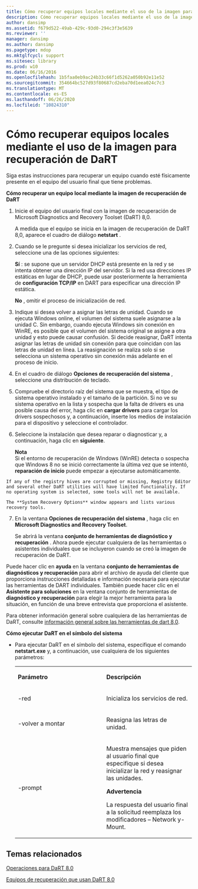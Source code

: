 ```yaml
---
title: Cómo recuperar equipos locales mediante el uso de la imagen para recuperación de DaRT
description: Cómo recuperar equipos locales mediante el uso de la imagen para recuperación de DaRT
author: dansimp
ms.assetid: f679d522-49ab-429c-93d0-294c3f3e5639
ms.reviewer: ''
manager: dansimp
ms.author: dansimp
ms.pagetype: mdop
ms.mktglfcycl: support
ms.sitesec: library
ms.prod: w10
ms.date: 06/16/2016
ms.openlocfilehash: 1b5faa0eb9ac24b33c66f1d5262a050b92e11e52
ms.sourcegitcommit: 354664bc527d93f80687cd2eba70d1eea024c7c3
ms.translationtype: MT
ms.contentlocale: es-ES
ms.lasthandoff: 06/26/2020
ms.locfileid: "10824310"
---
```

# Cómo recuperar equipos locales mediante el uso de la imagen para recuperación de DaRT


Siga estas instrucciones para recuperar un equipo cuando esté físicamente presente en el equipo del usuario final que tiene problemas.

**Cómo recuperar un equipo local mediante la imagen de recuperación de DaRT**

1.  Inicie el equipo del usuario final con la imagen de recuperación de Microsoft Diagnostics and Recovery Toolset (DaRT) 8,0.

    A medida que el equipo se inicia en la imagen de recuperación de DaRT 8,0, aparece el cuadro de diálogo **netstart** .

2.  Cuando se le pregunte si desea inicializar los servicios de red, seleccione una de las opciones siguientes:

    **Sí** : se supone que un servidor DHCP está presente en la red y se intenta obtener una dirección IP del servidor. Si la red usa direcciones IP estáticas en lugar de DHCP, puede usar posteriormente la herramienta de **configuración TCP/IP** en DART para especificar una dirección IP estática.

    **No** , omitir el proceso de inicialización de red.

3.  Indique si desea volver a asignar las letras de unidad. Cuando se ejecuta Windows online, el volumen del sistema suele asignarse a la unidad C. Sin embargo, cuando ejecuta Windows sin conexión en WinRE, es posible que el volumen del sistema original se asigne a otra unidad y esto puede causar confusión. Si decide reasignar, DaRT intenta asignar las letras de unidad sin conexión para que coincidan con las letras de unidad en línea. La reasignación se realiza solo si se selecciona un sistema operativo sin conexión más adelante en el proceso de inicio.

4.  En el cuadro de diálogo **Opciones de recuperación del sistema** , seleccione una distribución de teclado.

5.  Compruebe el directorio raíz del sistema que se muestra, el tipo de sistema operativo instalado y el tamaño de la partición. Si no ve su sistema operativo en la lista y sospecha que la falta de drivers es una posible causa del error, haga clic en **cargar drivers** para cargar los drivers sospechosos y, a continuación, inserte los medios de instalación para el dispositivo y seleccione el controlador.

6.  Seleccione la instalación que desea reparar o diagnosticar y, a continuación, haga clic en **siguiente**.

    **Nota**  
    Si el entorno de recuperación de Windows (WinRE) detecta o sospecha que Windows 8 no se inició correctamente la última vez que se intentó, **reparación de inicio** puede empezar a ejecutarse automáticamente.



~~~
If any of the registry hives are corrupted or missing, Registry Editor and several other DaRT utilities will have limited functionality. If no operating system is selected, some tools will not be available.

The **System Recovery Options** window appears and lists various recovery tools.
~~~

7. En la ventana **Opciones de recuperación del sistema** , haga clic en **Microsoft Diagnostics and Recovery Toolset**.

   Se abrirá la ventana **conjunto de herramientas de diagnóstico y recuperación** . Ahora puede ejecutar cualquiera de las herramientas o asistentes individuales que se incluyeron cuando se creó la imagen de recuperación de DaRT.

Puede hacer clic en **ayuda** en la ventana **conjunto de herramientas de diagnósticos y recuperación** para abrir el archivo de ayuda del cliente que proporciona instrucciones detalladas e información necesaria para ejecutar las herramientas de DART individuales. También puede hacer clic en el **Asistente para soluciones** en la ventana conjunto de herramientas de **diagnóstico y recuperación** para elegir la mejor herramienta para la situación, en función de una breve entrevista que proporciona el asistente.

Para obtener información general sobre cualquiera de las herramientas de DaRT, consulte [información general sobre las herramientas de dart 8,0](overview-of-the-tools-in-dart-80-dart-8.md).

**Cómo ejecutar DaRT en el símbolo del sistema**

- Para ejecutar DaRT en el símbolo del sistema, especifique el comando **netstart.exe** y, a continuación, use cualquiera de los siguientes parámetros:

  <table>
  <colgroup>
  <col width="50%" />
  <col width="50%" />
  </colgroup>
  <tbody>
  <tr class="odd">
  <td align="left"><p><strong>Parámetro</strong></p></td>
  <td align="left"><p><strong>Descripción</strong></p></td>
  </tr>
  <tr class="even">
  <td align="left"><p>-red</p></td>
  <td align="left"><p>Inicializa los servicios de red.</p></td>
  </tr>
  <tr class="odd">
  <td align="left"><p>-volver a montar</p></td>
  <td align="left"><p>Reasigna las letras de unidad.</p></td>
  </tr>
  <tr class="even">
  <td align="left"><p>-prompt</p></td>
  <td align="left"><p>Muestra mensajes que piden al usuario final que especifique si desea inicializar la red y reasignar las unidades.</p>
  <div class="alert">
  <strong>Advertencia</strong><br/><p>La respuesta del usuario final a la solicitud reemplaza los modificadores – Network y-Mount.</p>
  </div>
  <div>

  </div></td>
  </tr>
  </tbody>
  </table>



## Temas relacionados


[Operaciones para DaRT 8.0](operations-for-dart-80-dart-8.md)

[Equipos de recuperación que usan DaRT 8.0](recovering-computers-using-dart-80-dart-8.md)









